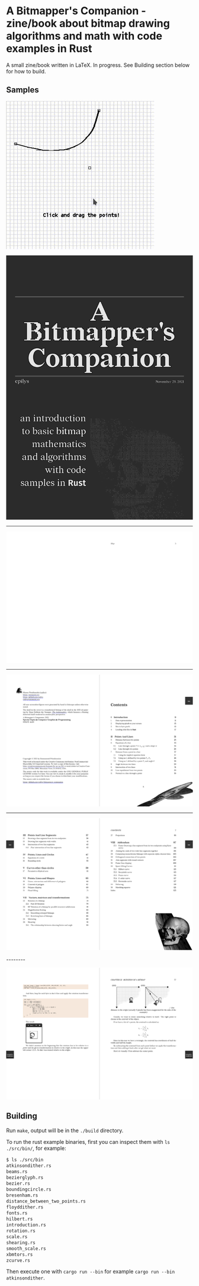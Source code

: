 # A Bitmapper's Companion - zine/book about bitmap drawing algorithms and math with code examples in Rust

A small zine/book written in LaTeX. In progress. See Building section below for how to build.

## Samples


![bezier interactive demo](./samples/bezier_interactive.gif?raw=true)


<kbd>

![cover_sample](./samples/cover_sample.png?raw=true)

</kbd>

--------

<kbd>

![thumb_sample](./samples/thumb_sample.png?raw=true)

</kbd>

--------

<kbd>

![frontmatter_sample](./samples/frontmatter_sample.png?raw=true)

</kbd>

--------

<kbd>

![frontmatter_sample2](./samples/frontmatter_sample2.png?raw=true)

</kbd>
--------

<kbd>

![page_sample](./samples/page_sample.png?raw=true)

</kbd>


## Building

Run `make`, output will be in the `./build` directory.

To run the rust example binaries, first you can inspect them with `ls ./src/bin/`, for example:

```shell
$ ls ./src/bin
atkinsondither.rs
beams.rs
bezierglyph.rs
bezier.rs
boundingcircle.rs
bresenham.rs
distance_between_two_points.rs
floyddither.rs
fonts.rs
hilbert.rs
introduction.rs
rotation.rs
scale.rs
shearing.rs
smooth_scale.rs
xbmtors.rs
zcurve.rs
```

Then execute one with `cargo run --bin` for example `cargo run --bin atkinsondither`.

